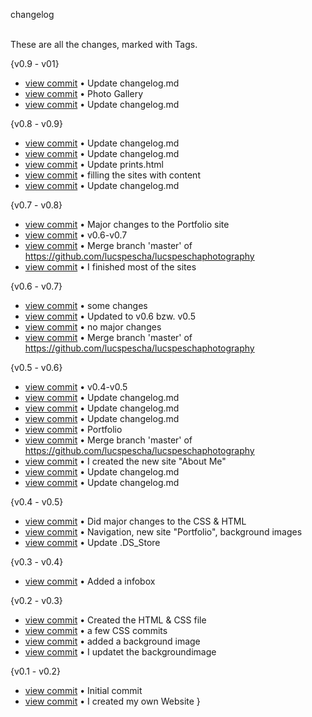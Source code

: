 
changelog

\
These are all the changes, marked with Tags.

\{v0.9 - v01\}

- [view commit](http://github.com/<lucspescha>/<lucspeschaphotography>/commit/c0f822a06fb288f4a56b3a6505b8a08979570f40) &bull; Update changelog.md 
- [view commit](http://github.com/<lucspescha>/<lucspeschaphotography>/commit/dcedc4fd013e163ec164d2c0095da72ae30a87d2) &bull; Photo Gallery 
- [view commit](http://github.com/<lucspescha>/<lucspeschaphotography>/commit/8be59c685e464ca61dea591b3075e046e5a3ea3d) &bull; Update changelog.md 



\{v0.8 - v0.9\}

- [view commit](http://github.com/<lucspescha>/<lucspeschaphotography>/commit/74c9992cac03882b1e108beda29d445cf296e36c) &bull; Update changelog.md 
- [view commit](http://github.com/<lucspescha>/<lucspeschaphotography>/commit/b4b3adaa4dc5769b18c5c5383c6e785f4bfbbdc8) &bull; Update changelog.md 
- [view commit](http://github.com/<lucspescha>/<lucspeschaphotography>/commit/68d388ea6b8e5b15ccd4bdf080a277fc5cc09959) &bull; Update prints.html 
- [view commit](http://github.com/<lucspescha>/<lucspeschaphotography>/commit/ddabb5971a0a8f58e2396a1f2a92e301c59827b6) &bull; filling the sites with content 
- [view commit](http://github.com/<lucspescha>/<lucspeschaphotography>/commit/ec2230b0decb60b4c0b575adaba4eb057b287aec) &bull; Update changelog.md



\{v0.7 - v0.8\}

- [view commit](http://github.com/<lucspescha>/<lucspeschaphotography>/commit/ead831b19806ae614afc073f0e7286b6f6645a2a) &bull; Major changes to the Portfolio site 
- [view commit](http://github.com/<lucspescha>/<lucspeschaphotography>/commit/8a554dc955a8066e79e0556b29dd49a585a428f8) &bull; v0.6-v0.7 
- [view commit](http://github.com/<lucspescha>/<lucspeschaphotography>/commit/c146259eb1124856423d64c387d9a7df5997c03d) &bull; Merge branch 'master' of https://github.com/lucspescha/lucspeschaphotography 
- [view commit](http://github.com/<lucspescha>/<lucspeschaphotography>/commit/cdd3cc8cad4751643097d353764a4a3cda63d6f7) &bull; I finished most of the sites 



\{v0.6 - v0.7\}

- [view commit](http://github.com/<lucspescha>/<lucspeschaphotography>/commit/b6b8156825547ce1635c59b85c072f441bd9e9f5) &bull; some changes 
- [view commit](http://github.com/<lucspescha>/<lucspeschaphotography>/commit/6a1ae4053fe025bfcf17249f1315ac47b4a7cff0) &bull; Updated to v0.6 bzw. v0.5 
- [view commit](http://github.com/<lucspescha>/<lucspeschaphotography>/commit/8b63381ed1066d8c985a55b6fc7bf0c8a10b5ec8) &bull; no major changes 
- [view commit](http://github.com/<lucspescha>/<lucspeschaphotography>/commit/5919b8d800e6b0700b0fe3f00a7b491f564b5444) &bull; Merge branch 'master' of https://github.com/lucspescha/lucspeschaphotography




\{v0.5 - v0.6\}

- [view commit](http://github.com/<lucspescha>/<lucspeschaphotography>/commit/e02a70e0115bf2726a2a0cc56345922b47a5b3c4) &bull; v0.4-v0.5 
- [view commit](http://github.com/<lucspescha>/<lucspeschaphotography>/commit/48046b65f10ef4f8942b582171c6f2842e05c693) &bull; Update changelog.md 
- [view commit](http://github.com/<lucspescha>/<lucspeschaphotography>/commit/504e693336d7a09967674548978590a5947ece1a) &bull; Update changelog.md 
- [view commit](http://github.com/<lucspescha>/<lucspeschaphotography>/commit/d0792b271dc5467502e1b07b056d56f73737aca9) &bull; Update changelog.md 
- [view commit](http://github.com/<lucspescha>/<lucspeschaphotography>/commit/d96b2b5d8edc7337981beee307f83d781b1c53f1) &bull; Portfolio 
- [view commit](http://github.com/<lucspescha>/<lucspeschaphotography>/commit/2d3298e24623580ad8ad6f17db720ba7d2e76a5f) &bull; Merge branch 'master' of https://github.com/lucspescha/lucspeschaphotography 
- [view commit](http://github.com/<lucspescha>/<lucspeschaphotography>/commit/d68d8e2b704c168b4aa9020008d2ede1b0b21888) &bull; I created the new site "About Me" 
- [view commit](http://github.com/<lucspescha>/<lucspeschaphotography>/commit/b32f770c8509ddeebab002b84e8b5a3aaee4914b) &bull; Update changelog.md 
- [view commit](http://github.com/<lucspescha>/<lucspeschaphotography>/commit/cca7909537fa3a754bc968b94cfea352a99bd5d7) &bull; Update changelog.md 


\{v0.4 - v0.5\}

- [view commit](http://github.com/<lucspescha>/<lucspeschaphotography>/commit/3c123402acb53eb1e8ab2934043051bfce512806) &bull; Did major changes to the CSS & HTML 
- [view commit](http://github.com/<lucspescha>/<lucspeschaphotography>/commit/5a7ad88c9bac32969e2024bdf74ec12801b68c38) &bull; Navigation, new site "Portfolio", background images 
- [view commit](http://github.com/<lucspescha>/<lucspeschaphotography>/commit/9560ea1be39060464816d68f7cd38c07c53ea36e) &bull; Update .DS_Store 




\{v0.3 - v0.4\}

- [view commit](http://github.com/<lucspescha>/<lucspeschaphotography>/commit/7f7b784fb52b10c5ed86799afe50578dd1202da6) &bull; Added a infobox 




\{v0.2 - v0.3\}

- [view commit](http://github.com/<lucspescha>/<lucspeschaphotography>/commit/5261c10e496256e2c46395349c63a3db7f656cea) &bull; Created the HTML & CSS file 
- [view commit](http://github.com/<lucspescha>/<lucspeschaphotography>/commit/aa2404f0db009c92692bcaefdd2c099f6f801951) &bull; a few CSS commits 
- [view commit](http://github.com/<lucspescha>/<lucspeschaphotography>/commit/b3b62025a243eb3b808ce482fedef8992b716e2f) &bull; added a background image 
- [view commit](http://github.com/<lucspescha>/<lucspeschaphotography>/commit/7a0f02b3c9e8eeaf4fecf5b9df549a9e13ee5142) &bull; I updatet the backgroundimage 




\{v0.1 - v0.2\}

- [view commit](http://github.com/<lucspescha>/<lucspeschaphotography>/commit/52459a282723a88743e02975643634741a18577d) &bull; Initial commit 
- [view commit](http://github.com/<lucspescha>/<lucspeschaphotography>/commit/bb2691eea544a8cd850517bde30a6104925cdfb6) &bull; I created my own Website }



